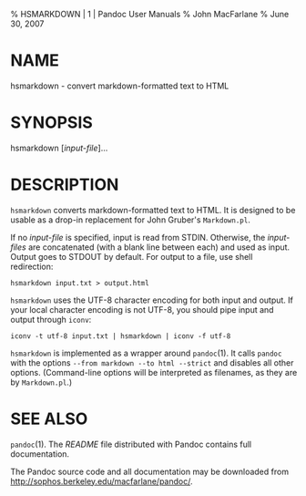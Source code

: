 % HSMARKDOWN | 1 | Pandoc User Manuals
% John MacFarlane
% June 30, 2007

# NAME

hsmarkdown - convert markdown-formatted text to HTML

# SYNOPSIS

hsmarkdown [*input-file*]...

# DESCRIPTION

`hsmarkdown` converts markdown-formatted text to HTML. It is designed
to be usable as a drop-in replacement for John Gruber's `Markdown.pl`.

If no *input-file* is specified, input is read from STDIN.
Otherwise, the *input-files* are concatenated (with a blank
line between each) and used as input.  Output goes to STDOUT by
default.  For output to a file, use shell redirection:

    hsmarkdown input.txt > output.html

`hsmarkdown` uses the UTF-8 character encoding for both input and output.
If your local character encoding is not UTF-8, you should pipe input
and output through `iconv`:

    iconv -t utf-8 input.txt | hsmarkdown | iconv -f utf-8

`hsmarkdown` is implemented as a wrapper around `pandoc`(1).  It
calls `pandoc` with the options `--from markdown --to html
--strict` and disables all other options.  (Command-line options
will be interpreted as filenames, as they are by `Markdown.pl`.)

# SEE ALSO

`pandoc`(1).  The *README*
file distributed with Pandoc contains full documentation.

The Pandoc source code and all documentation may be downloaded from
<http://sophos.berkeley.edu/macfarlane/pandoc/>.
